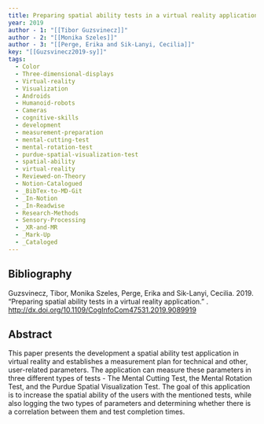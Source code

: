 ```yaml
---
title: Preparing spatial ability tests in a virtual reality application
year: 2019
author - 1: "[[Tibor Guzsvinecz]]"
author - 2: "[[Monika Szeles]]"
author - 3: "[[Perge, Erika and Sik-Lanyi, Cecilia]]"
key: "[[Guzsvinecz2019-sy]]"
tags:
  - Color
  - Three-dimensional-displays
  - Virtual-reality
  - Visualization
  - Androids
  - Humanoid-robots
  - Cameras
  - cognitive-skills
  - development
  - measurement-preparation
  - mental-cutting-test
  - mental-rotation-test
  - purdue-spatial-visualization-test
  - spatial-ability
  - virtual-reality
  - Reviewed-on-Theory
  - Notion-Catalogued
  - _BibTex-to-MD-Git
  - _In-Notion
  - _In-Readwise
  - Research-Methods
  - Sensory-Processing
  - _XR-and-MR
  - _Mark-Up
  - _Cataloged
---
```


## Bibliography
Guzsvinecz, Tibor, Monika Szeles, Perge, Erika and Sik-Lanyi, Cecilia. 2019. “Preparing spatial ability tests in a virtual reality application.” . http://dx.doi.org/10.1109/CogInfoCom47531.2019.9089919

## Abstract
This paper presents the development a spatial ability test application in virtual reality and establishes a measurement plan for technical and other, user-related parameters. The application can measure these parameters in three different types of tests -  The Mental Cutting Test, the Mental Rotation Test, and the Purdue Spatial Visualization Test. The goal of this application is to increase the spatial ability of the users with the mentioned tests, while also logging the two types of parameters and determining whether there is a correlation between them and test completion times.